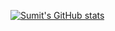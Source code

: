 [![Sumit's GitHub stats](https://github-readme-stats.vercel.app/api?username=Sumit-nepal)](https://github.com/Sumit-nepal/github-readme-stats)
